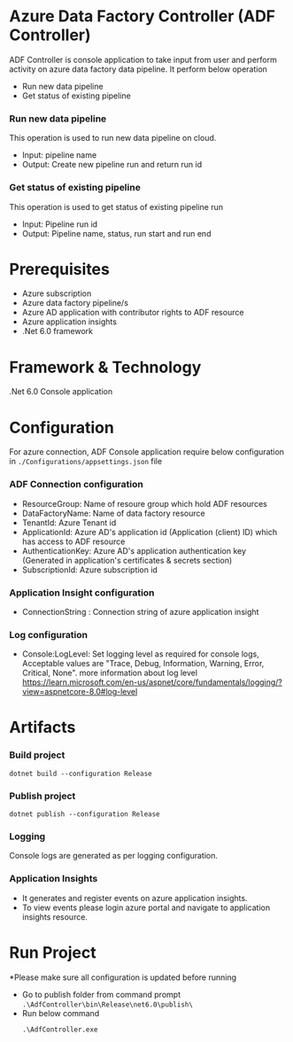 ﻿# Azure Data Factory Controller (ADF Controller)

ADF Controller is console application to take input from user and perform activity on azure data factory data pipeline. It perform below operation

- Run new data pipeline
- Get status of existing pipeline

### Run new data pipeline

This operation is used to run new data pipeline on cloud.

- Input: pipeline name
- Output: Create new pipeline run and return run id

### Get status of existing pipeline

This operation is used to get status of existing pipeline run

- Input: Pipeline run id
- Output: Pipeline name, status, run start and run end

# Prerequisites

- Azure subscription
- Azure data factory pipeline/s
- Azure AD application with contributor rights to ADF resource
- Azure application insights
- .Net 6.0 framework

# Framework & Technology

.Net 6.0 Console application

# Configuration

For azure connection, ADF Console application require below configuration in `./Configurations/appsettings.json` file

### ADF Connection configuration

- ResourceGroup: Name of resoure group which hold ADF resources
- DataFactoryName: Name of data factory resource
- TenantId: Azure Tenant id
- ApplicationId: Azure AD's application id (Application (client) ID) which has access to ADF resource
- AuthenticationKey: Azure AD's application authentication key (Generated in application's certificates & secrets section)
- SubscriptionId: Azure subscription id

### Application Insight configuration

- ConnectionString : Connection string of azure application insight

### Log configuration

- Console:LogLevel: Set logging level as required for console logs, Acceptable values are "Trace, Debug, Information, Warning, Error, Critical, None".
  more information about log level https://learn.microsoft.com/en-us/aspnet/core/fundamentals/logging/?view=aspnetcore-8.0#log-level

# Artifacts

### Build project

```
dotnet build --configuration Release
```

### Publish project

```
dotnet publish --configuration Release
```

### Logging

Console logs are generated as per logging configuration.

### Application Insights

- It generates and register events on azure application insights.
- To view events please login azure portal and navigate to application insights resource.

# Run Project

\*Please make sure all configuration is updated before running

- Go to publish folder from command prompt `.\AdfController\bin\Release\net6.0\publish\`
- Run below command
  ```
  .\AdfController.exe
  ```

